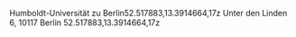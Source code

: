Humboldt-Universität zu Berlin52.517883,13.3914664,17z
Unter den Linden 6, 10117 Berlin
52.517883,13.3914664,17z
